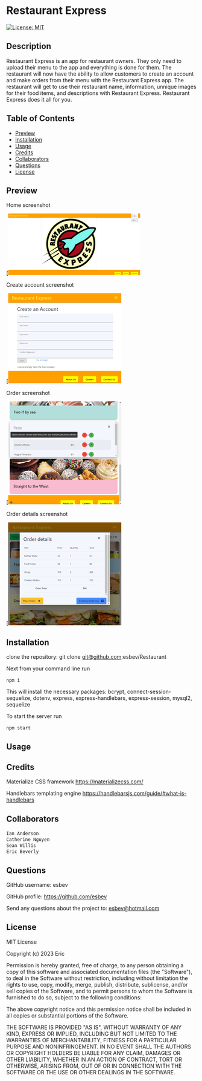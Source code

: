 # Restaurant Express

[![License: MIT](https://img.shields.io/badge/License-MIT-yellow.svg)](https://opensource.org/licenses/MIT)

## Description

Restaurant Express is an app for restaurant owners. They only need to upload their menu to the app and everything is done for them. The restaurant will now have the ability to allow customers to create an account and make orders from their menu with the Restaurant Express app. The restaurant will get to use their restaurant name, information, unnique images for their food items, and descriptions with Restaurant Express. Restaurant Express does it all for you.

## Table of Contents
- [Preview](#preview)
- [Installation](#installation)
- [Usage](#usage)
- [Credits](#credits)
- [Collaborators](#collaborators)
- [Questions](#questions)
- [License](#license)

## Preview

Home screenshot

[![ss](./screeshots/ss-lg-home.png)

Create account screenshot

[![ss](./screeshots/ss-md-create.png)

Order screenshot

[![ss](./screeshots/ss-md-order.png)

Order details screenshot

[![ss](./screeshots/ss-md-details.png)

## Installation

clone the repository: git clone git@github.com:esbev/Restaurant

Next from your command line run
    
    npm i

This will install the necessary packages: bcrypt, connect-session-sequelize, dotenv, express, express-handlebars, express-session, mysql2, sequelize

To start the server run

    npm start

## Usage



## Credits

Materialize CSS framework
https://materializecss.com/

Handlebars templating engine
https://handlebarsjs.com/guide/#what-is-handlebars

## Collaborators

    Ian Anderson
    Catherine Nguyen
    Sean Willis
    Eric Beverly

## Questions

GitHub username: esbev

GitHub profile: https://github.com/esbev

Send any questions about the project to: esbev@hotmail.com

## License

MIT License

Copyright (c) 2023 Eric

Permission is hereby granted, free of charge, to any person obtaining a copy
of this software and associated documentation files (the "Software"), to deal
in the Software without restriction, including without limitation the rights
to use, copy, modify, merge, publish, distribute, sublicense, and/or sell
copies of the Software, and to permit persons to whom the Software is
furnished to do so, subject to the following conditions:

The above copyright notice and this permission notice shall be included in all
copies or substantial portions of the Software.

THE SOFTWARE IS PROVIDED "AS IS", WITHOUT WARRANTY OF ANY KIND, EXPRESS OR
IMPLIED, INCLUDING BUT NOT LIMITED TO THE WARRANTIES OF MERCHANTABILITY,
FITNESS FOR A PARTICULAR PURPOSE AND NONINFRINGEMENT. IN NO EVENT SHALL THE
AUTHORS OR COPYRIGHT HOLDERS BE LIABLE FOR ANY CLAIM, DAMAGES OR OTHER
LIABILITY, WHETHER IN AN ACTION OF CONTRACT, TORT OR OTHERWISE, ARISING FROM,
OUT OF OR IN CONNECTION WITH THE SOFTWARE OR THE USE OR OTHER DEALINGS IN THE
SOFTWARE.